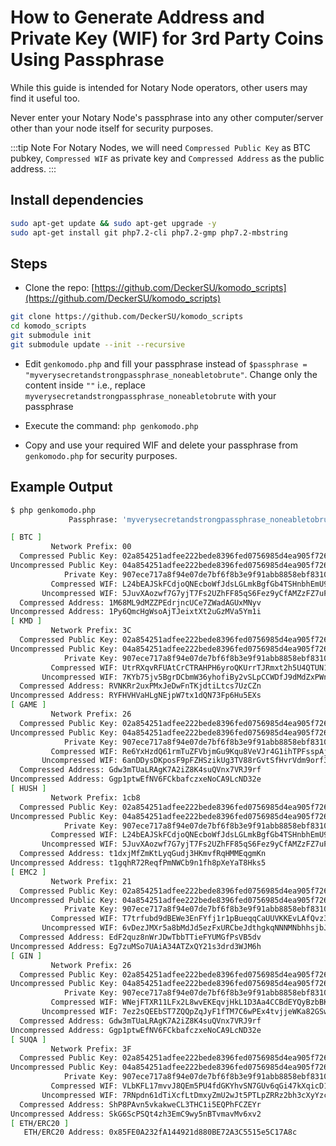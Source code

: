 # How to Generate Address and Private Key (WIF) for 3rd Party Coins Using Passphrase

While this guide is intended for Notary Node operators, other users may find it useful too.

Never enter your Notary Node's passphrase into any other computer/server other than your node itself for security purposes.

:::tip Note
For Notary Nodes, we will need `Compressed Public Key` as BTC pubkey, `Compressed WIF` as private key and `Compressed Address` as the public address.
:::

## Install dependencies

```bash
sudo apt-get update && sudo apt-get upgrade -y
sudo apt-get install git php7.2-cli php7.2-gmp php7.2-mbstring
```

## Steps

- Clone the repo: [https://github.com/DeckerSU/komodo_scripts](https://github.com/DeckerSU/komodo_scripts)

```bash
git clone https://github.com/DeckerSU/komodo_scripts
cd komodo_scripts
git submodule init
git submodule update --init --recursive
```

- Edit `genkomodo.php` and fill your passphrase instead of `$passphrase = "myverysecretandstrongpassphrase_noneabletobrute"`. Change only the content inside `""` i.e., replace `myverysecretandstrongpassphrase_noneabletobrute` with your passphrase

- Execute the command: `php genkomodo.php`

- Copy and use your required WIF and delete your passphrase from `genkomodo.php` for security purposes.

## Example Output

```bash
$ php genkomodo.php
             Passphrase: 'myverysecretandstrongpassphrase_noneabletobrute'

[ BTC ]
         Network Prefix: 00
  Compressed Public Key: 02a854251adfee222bede8396fed0756985d4ea905f72611740867c7a4ad6488c1
Uncompressed Public Key: 04a854251adfee222bede8396fed0756985d4ea905f72611740867c7a4ad6488c1767ae7bed159fca39dc26e2f9de31817bd32e0d6c5a870801bcd81fb7f1c2030
            Private Key: 907ece717a8f94e07de7bf6f8b3e9f91abb8858ebf831072cdbb9016ef53bc5d
         Compressed WIF: L24bEAJSkFCdjoQNEcboWfJdsLGLmkBgfGb4TSHnbhEmU9jenaes
       Uncompressed WIF: 5JuvXAozwf7G7yjT7Fs2UZhFF85qS6Fez9yCfAMZzFZ7uPJvWtC
  Compressed Address: 1M68ML9dMZZPEdrjncUCe7ZWadAGUxMNyv
Uncompressed Address: 1Py6QmcHgWsoAjTJeixtXt2uGzMVa5Ym1i
[ KMD ]
         Network Prefix: 3C
  Compressed Public Key: 02a854251adfee222bede8396fed0756985d4ea905f72611740867c7a4ad6488c1
Uncompressed Public Key: 04a854251adfee222bede8396fed0756985d4ea905f72611740867c7a4ad6488c1767ae7bed159fca39dc26e2f9de31817bd32e0d6c5a870801bcd81fb7f1c2030
            Private Key: 907ece717a8f94e07de7bf6f8b3e9f91abb8858ebf831072cdbb9016ef53bc5d
         Compressed WIF: UtrRXqvRFUAtCrCTRAHPH6yroQKUrrTJRmxt2h5U4QTUN1jCxTAh
       Uncompressed WIF: 7KYb75jv5BgrDCbmW36yhofiBy2vSLpCCWDfJ9dMdZxPWnKicJh
  Compressed Address: RVNKRr2uxPMxJeDwFnTKjdtiLtcs7UzCZn
Uncompressed Address: RYFHVHVaHLgNEjpW7tx1dQN73Fp6Hu5EXs
[ GAME ]
         Network Prefix: 26
  Compressed Public Key: 02a854251adfee222bede8396fed0756985d4ea905f72611740867c7a4ad6488c1
Uncompressed Public Key: 04a854251adfee222bede8396fed0756985d4ea905f72611740867c7a4ad6488c1767ae7bed159fca39dc26e2f9de31817bd32e0d6c5a870801bcd81fb7f1c2030
            Private Key: 907ece717a8f94e07de7bf6f8b3e9f91abb8858ebf831072cdbb9016ef53bc5d
         Compressed WIF: Re6YxHzdQ61rmTuZFVbjmGu9Kqu8VeVJr4G1ihTPFsspAjGiErDL
       Uncompressed WIF: 6anDDysDKposF9pFZHSzikUg3TV88rGvtSfHvrVdm9orf3EW88J
  Compressed Address: Gdw3mTUaLRAgK7A2iZ8K4suQVnx7VRJ9rf
Uncompressed Address: Ggp1ptwEfNV6FCkbafczxeNoCA9LcND32e
[ HUSH ]
         Network Prefix: 1cb8
  Compressed Public Key: 02a854251adfee222bede8396fed0756985d4ea905f72611740867c7a4ad6488c1
Uncompressed Public Key: 04a854251adfee222bede8396fed0756985d4ea905f72611740867c7a4ad6488c1767ae7bed159fca39dc26e2f9de31817bd32e0d6c5a870801bcd81fb7f1c2030
            Private Key: 907ece717a8f94e07de7bf6f8b3e9f91abb8858ebf831072cdbb9016ef53bc5d
         Compressed WIF: L24bEAJSkFCdjoQNEcboWfJdsLGLmkBgfGb4TSHnbhEmU9jenaes
       Uncompressed WIF: 5JuvXAozwf7G7yjT7Fs2UZhFF85qS6Fez9yCfAMZzFZ7uPJvWtC
  Compressed Address: t1dxjMfZmKtLyqGudj3HKmvfRqHMMEqgmKn
Uncompressed Address: t1gqhR72ReqfPmNWCb9n1fh8pXeYaT8Hks5
[ EMC2 ]
         Network Prefix: 21
  Compressed Public Key: 02a854251adfee222bede8396fed0756985d4ea905f72611740867c7a4ad6488c1
Uncompressed Public Key: 04a854251adfee222bede8396fed0756985d4ea905f72611740867c7a4ad6488c1767ae7bed159fca39dc26e2f9de31817bd32e0d6c5a870801bcd81fb7f1c2030
            Private Key: 907ece717a8f94e07de7bf6f8b3e9f91abb8858ebf831072cdbb9016ef53bc5d
         Compressed WIF: T7trfubd9dBEWe3EnFYfj1r1pBueqqCaUUVKKEvLAfQvz3JFsNhs
       Uncompressed WIF: 6vDezJMXr5a8bMdJd5ezFxURCbeJdthgkqNNNMNbhhsjbJoAQhU
  Compressed Address: EdF2quz8nWrJDwTbbTTieFYUMGfPsVB5dv
Uncompressed Address: Eg7zuMSo7UAiA34ATZxQY21s3drd3WJM6h
[ GIN ]
         Network Prefix: 26
  Compressed Public Key: 02a854251adfee222bede8396fed0756985d4ea905f72611740867c7a4ad6488c1
Uncompressed Public Key: 04a854251adfee222bede8396fed0756985d4ea905f72611740867c7a4ad6488c1767ae7bed159fca39dc26e2f9de31817bd32e0d6c5a870801bcd81fb7f1c2030
            Private Key: 907ece717a8f94e07de7bf6f8b3e9f91abb8858ebf831072cdbb9016ef53bc5d
         Compressed WIF: WNejFTXR11LFx2L8wvEKEqvjHkL1D3Aa4CCBdEYQyBzbBKjPLHJQ
       Uncompressed WIF: 7ez2sQEEbST7ZQQpZqJyF1fTM7C6wPEx4tvjjeWKa82GSwnepa2
  Compressed Address: Gdw3mTUaLRAgK7A2iZ8K4suQVnx7VRJ9rf
Uncompressed Address: Ggp1ptwEfNV6FCkbafczxeNoCA9LcND32e
[ SUQA ]
         Network Prefix: 3F
  Compressed Public Key: 02a854251adfee222bede8396fed0756985d4ea905f72611740867c7a4ad6488c1
Uncompressed Public Key: 04a854251adfee222bede8396fed0756985d4ea905f72611740867c7a4ad6488c1767ae7bed159fca39dc26e2f9de31817bd32e0d6c5a870801bcd81fb7f1c2030
            Private Key: 907ece717a8f94e07de7bf6f8b3e9f91abb8858ebf831072cdbb9016ef53bc5d
         Compressed WIF: VLbKFL17mvvJ8QEm5PU4fdGKYhvSN7GUv6qGi47kXqicD1GyyMiz
       Uncompressed WIF: 7RNpdn61dTiXcfLtDmxyZmU2wJt5PTLpZRRz2bh3cXyYzcZxDiN
  Compressed Address: ShP8PAvn5vkakweCL3THC1i5EQPhFCZEYr
Uncompressed Address: SkG6ScPSQt4zh3EmC9wy5nBTvmavMv6xv2
[ ETH/ERC20 ]
   ETH/ERC20 Address: 0x85FE0A232fA144921d880BE72A3C5515e5C17A8c
```
